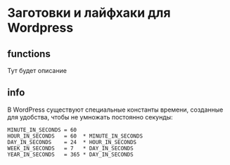 # Заготовки и лайфхаки для Wordpress

## functions

Тут будет описание

## info

В WordPress существуют специальные константы времени, созданные для удобства, чтобы не умножать постоянно секунды:
```
MINUTE_IN_SECONDS = 60
HOUR_IN_SECONDS   = 60  * MINUTE_IN_SECONDS
DAY_IN_SECONDS    = 24  * HOUR_IN_SECONDS
WEEK_IN_SECONDS   = 7   * DAY_IN_SECONDS
YEAR_IN_SECONDS   = 365 * DAY_IN_SECONDS
```
